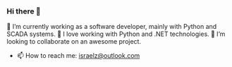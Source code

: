 ### Hi there 👋

🔭 I’m currently working as a software developer, mainly with Python and SCADA systems.
🌱 I love working with Python and .NET technologies.
👯 I’m looking to collaborate on an awesome project.
- 📫 How to reach me: israelz@outlook.com

